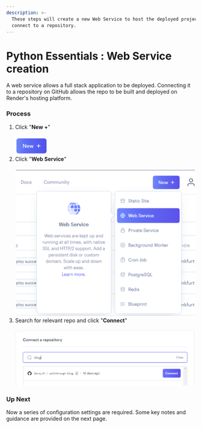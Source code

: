 ```yaml
---
description: >-
  These steps will create a new Web Service to host the deployed project and
  connect to a repository.
---
```


# Python Essentials : Web Service creation

A web service allows a full stack application to be deployed. Connecting it to a repository on GitHub allows the repo to be built and deployed on Render's hosting platform.

### Process

1. Click "**New +**"\
   \
   ![new button](../../.gitbook/assets/new.png)
2. Click "**Web Service**"\
   \
   ![web service menu item highlighted](../../.gitbook/assets/web-service.png)
3. Search for relevant repo and click "**Connect**"\
   \
   ![a text input and search results](../../.gitbook/assets/connect.png)

### Up Next

Now a series of configuration settings are required. Some key notes and guidance are provided on the next page.
